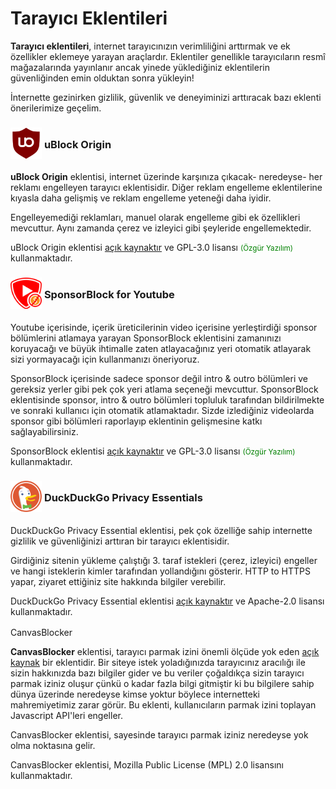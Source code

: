 # Tarayıcı Eklentileri

**Tarayıcı eklentileri**, internet tarayıcınızın verimliliğini arttırmak ve ek özellikler eklemeye yarayan araçlardır. Eklentiler genellikle tarayıcıların resmî mağazalarında yayınlanır ancak yinede yüklediğiniz eklentilerin güvenliğinden emin olduktan sonra yükleyin!

İnternette gezinirken gizlilik, güvenlik ve deneyiminizi arttıracak bazı eklenti önerilerimize geçelim.

### <span style="display: inline-block; vertical-align: middle;"><img src="docs/images/ublock.png" alt="Protonmail" style="width: 50px; height: auto;"> </span> <span style="display: inline-block; vertical-align: middle;"> uBlock Origin

**uBlock Origin** eklentisi, internet üzerinde karşınıza çıkacak- neredeyse- her reklamı engelleyen tarayıcı eklentisidir. Diğer reklam engelleme eklentilerine kıyasla daha gelişmiş ve reklam engelleme yeteneği daha iyidir.

Engelleyemediği reklamları, manuel olarak engelleme gibi ek özellikleri mevcuttur. Aynı zamanda çerez ve izleyici gibi şeyleride engellemektedir.

uBlock Origin eklentisi [açık kaynaktır](https://github.com/gorhill/uBlock) ve GPL-3.0 lisansı <span style="color: green;"><small>(Özgür Yazılım)</small></span> kullanmaktadır.

### <span style="display: inline-block; vertical-align: middle;"><img src="docs/images/sponsorblock.png" alt="Sponsorblock" style="width: 50px; height: 50px;"> </span> <span style="display: inline-block; vertical-align: middle;"> SponsorBlock for Youtube

Youtube içerisinde, içerik üreticilerinin video içerisine yerleştirdiği sponsor bölümlerini atlamaya yarayan SponsorBlock eklentisini zamanınızı koruyacağı ve büyük ihtimalle zaten atlayacağınız yeri otomatik atlayarak sizi yormayacağı için kullanmanızı öneriyoruz.

SponsorBlock içerisinde sadece sponsor değil intro & outro bölümleri ve gereksiz yerler gibi pek çok yeri atlama seçeneği mevcuttur. SponsorBlock eklentisinde sponsor, intro & outro bölümleri topluluk tarafından bildirilmekte ve sonraki kullanıcı için otomatik atlamaktadır. Sizde izlediğiniz videolarda sponsor gibi bölümleri raporlayıp eklentinin gelişmesine katkı sağlayabilirsiniz.

SponsorBlock eklentisi [açık kaynaktır](https://github.com/ajayyy/SponsorBlock?tab=readme-ov-file) ve GPL-3.0 lisansı <span style="color: green;"><small>(Özgür Yazılım)</small></span> kullanmaktadır.

### <span style="display: inline-block; vertical-align: middle;"><img src="docs/images/duckduckgo-icon.png" alt="DuckDuckGo" style="width: 50px; height: 50px;"> </span> <span style="display: inline-block; vertical-align: middle;"> DuckDuckGo Privacy Essentials

DuckDuckGo Privacy Essential eklentisi, pek çok özelliğe sahip internette gizlilik ve güvenliğinizi arttıran bir tarayıcı eklentisidir. 

Girdiğiniz sitenin yükleme çalıştığı 3. taraf istekleri (çerez, izleyici) engeller ve hangi isteklerin kimler tarafından yollandığını gösterir. HTTP to HTTPS yapar, ziyaret ettiğiniz site hakkında bilgiler verebilir.

DuckDuckGo Privacy Essential eklentisi [açık kaynaktır](https://github.com/duckduckgo/duckduckgo-privacy-extension) ve Apache-2.0 lisansı kullanmaktadır.

<span style="display: inline-block; vertical-align: middle;"> CanvasBlocker

**CanvasBlocker** eklentisi, tarayıcı parmak izini önemli ölçüde yok eden [açık kaynak](https://github.com/kkapsner/CanvasBlocker) bir eklentidir. Bir siteye istek yoladığınızda tarayıcınız aracılığı ile sizin hakkınızda bazı bilgiler gider ve bu veriler çoğaldıkça sizin tarayıcı parmak iziniz oluşur çünkü o kadar fazla bilgi gitmiştir ki bu bilgilere sahip dünya üzerinde neredeyse kimse yoktur böylece internetteki mahremiyetimiz zarar görür. Bu eklenti, kullanıcıların parmak izini toplayan Javascript API'leri engeller.

CanvasBlocker eklentisi, sayesinde tarayıcı parmak iziniz neredeyse yok olma noktasına gelir. 

CanvasBlocker eklentisi, Mozilla Public License (MPL) 2.0 lisansını kullanmaktadır.


